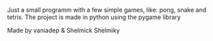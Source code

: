 Just a small programm with a few simple games, like: pong, snake and tetris.
The project is made in python using the pygame library

Made by vaniadep & Shelmick Shelmiky
